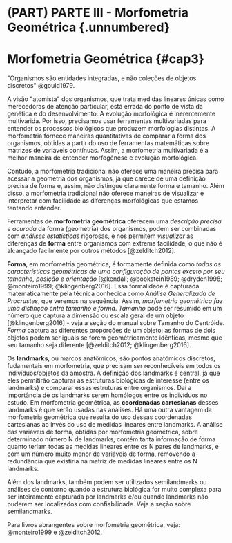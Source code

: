# (PART) PARTE III - Morfometria Geométrica {.unnumbered}

# Morfometria Geométrica {#cap3}

"Organismos são entidades integradas, e não coleções de objetos discretos" @gould1979.

A visão "atomista" dos organismos, que trata medidas lineares únicas como merecedoras de atenção particular, está errada do ponto de vista da genética e do desenvolvimento. A evolução morfológica é inerentemente multivarida. Por isso, precisamos usar ferramentas multivariadas para entender os processos biológicos que produzem morfologias distintas. A morfometria fornece maneiras quantitativas de comparar a forma dos organismos, obtidas a partir do uso de ferramentas matemáticas sobre matrizes de variáveis contínuas. Assim, a morfometria multivariada é a melhor maneira de entender morfogênese e evolução morfológica.

Contudo, a morfometria tradicional não oferece uma maneira precisa para acessar a geometria dos organismos, já que carece de uma definição precisa de forma e, assim, não distingue claramente forma e tamanho. Além disso, a morfometria tradicional não oferece maneiras de visualizar e interpretar com facilidade as diferenças morfológicas que estamos tentando entender.

Ferramentas de **morfometria geométrica** oferecem uma *descrição precisa e acurada* da forma (geometria) dos organismos, podem ser combinadas com *análises estatísticas* rigorosas, e nos permitem *visualizar* as diferenças de **forma** entre organismos com extrema facilidade, o que não é alcançado facilmente por outros métodos [@zelditch2012].

**Forma**, em morfometria geométrica, é formamente definida como *todas as características geométricas de uma configuração de pontos exceto por seu tamanho, posição e orientação* [@kendall; @bookstein1989; @dryden1998; @monteiro1999; @klingenberg2016]. Essa formalidade é capturada matematicamente pela técnica conhecida como *Análise Generalizada de Procrustes*, que veremos na sequência. Assim, *morfometria geométrica faz uma distinção entre tamanho e forma*. *Tamanho* pode ser resumido em um número que captura a dimensão ou escala geral de um objeto [@klingenberg2016] - veja a seção do manual sobre Tamanho do Centróide. *Forma* captura as diferentes proporções de um objeto: as formas de dois objetos podem ser iguais se forem geométricamente idênticas, mesmo que seu tamanho seja diferente [@zelditch2012; @klingenberg2016].

Os **landmarks**, ou marcos anatômicos, são pontos anatômicos discretos, fudamentais em morfometria, que precisam ser reconhecíveis em todos os indivíduos/objetos da amostra. A definição dos landmarks é central, já que eles permitirão capturar as estruturas biológicas de interesse (entre os landmarks) e comparar essas estruturas entre organismos. Daí a importância de os landmarks serem homólogos entre os indivíduos no estudo. Em morfometria geométrica, as **coordenadas cartesianas** desses landmarks é que serão usadas nas análises. Há uma outra vantagem da morfometria geométrica que resulta do uso dessas coordenadas cartesianas ao invés do uso de medidas lineares entre landmarks. A análise das variáveis de forma, obtidas por morfometria geométrica, sobre determinado número N de landmarks, contém tanta informação de forma quanto teriam todas as medidas lineares entre os N pares de landmarks, e com um número muito menor de variáveis de forma, removendo a redundância que existiria na matriz de medidas lineares entre os N landmarks.

Além dos landmarks, também podem ser utilizados semilandmarks ou análises de contorno quando a estrutura biológica for muito complexa para ser inteiramente capturada por landmarks e/ou quando landmarks não puderem ser localizados com confiabilidade. Veja a seção sobre semilandmarks.

Para livros abrangentes sobre morfometria geométrica, veja: @monteiro1999 e @zelditch2012.

